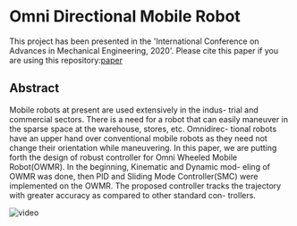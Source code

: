 # Omni Directional Mobile Robot
 This project has been presented in the 'International Conference on Advances in Mechanical Engineering, 2020'.
 Please cite this paper if you are using this repository:[paper](https://www.springer.com/in/book/9789811536380)
 
 ## Abstract
 Mobile robots at present are used extensively in the indus-
trial and commercial sectors. There is a need for a robot that can easily
maneuver in the sparse space at the warehouse, stores, etc. Omnidirec-
tional robots have an upper hand over conventional mobile robots as
they need not change their orientation while maneuvering. In this paper,
we are putting forth the design of robust controller for Omni Wheeled
Mobile Robot(OWMR). In the beginning, Kinematic and Dynamic mod-
eling of OWMR was done, then PID and Sliding Mode Controller(SMC)
were implemented on the OWMR. The proposed controller tracks the
trajectory with greater accuracy as compared to other standard con-
trollers.

![video](https://drive.google.com/file/d/12JdKOwPNl6Pa24-NKA-WGQgfvkBHokF6/view?usp=sharing)
  
